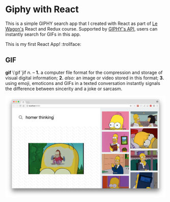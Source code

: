# Giphy with React

This is a simple GIPHY search app that I created with React as part of [Le Wagon's](http://www.lewagon.com) React and Redux course. Supported by [GIPHY's API](https://developers.giphy.com/), users can instantly search for GIFs in this app. 

This is my first React App! :trollface:

## GIF 
**gif** \ˈgif ˈjif _n._ – **1.** a computer file format for the compression and storage of visual digital information; **2.** _also:_ an image or video stored in this format; **3.** using emoji, emoticons and GIFs in a texted conversation instantly signals the difference between sincerity and a joke or sarcasm.

![GIF](https://raw.githubusercontent.com/lewagon/react-redux-images/master/react/homer_thinking.png)
